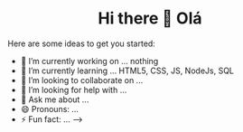 <h1 align="center"> Hi there 👋 Olá </h1>


Here are some ideas to get you started:

- 🔭 I’m currently working on ... nothing
- 🌱 I’m currently learning ... HTML5, CSS, JS, NodeJs, SQL
- 👯 I’m looking to collaborate on ...
- 🤔 I’m looking for help with ...
- 💬 Ask me about ...
- 😄 Pronouns: ... 
- ⚡ Fun fact: ...
-->

